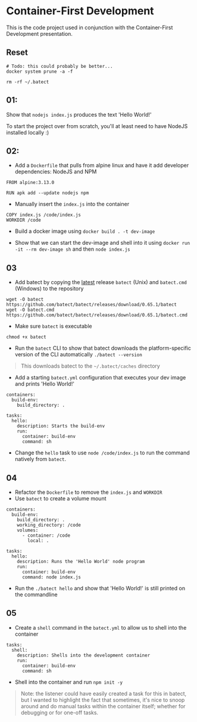 # Container-First Development
This is the code project used in conjunction with the Container-First
Development presentation.

## Reset
```
# Todo: this could probably be better...
docker system prune -a -f

rm -rf ~/.batect 
```

## 01:
Show that `nodejs index.js` produces the text 'Hello World!'

To start the project over from scratch, you'll at least need
to have NodeJS installed locally :)

## 02:
- Add a `Dockerfile` that pulls from alpine linux and have it
add developer dependencies: NodeJS and NPM
```
FROM alpine:3.13.0

RUN apk add --update nodejs npm
```
- Manually insert the `index.js` into the container
```
COPY index.js /code/index.js
WORKDIR /code
```

- Build a docker image using `docker build . -t dev-image`

- Show that we can start the dev-image and shell into it using
`docker run -it --rm dev-image sh` and then `node index.js`

## 03
- Add batect by copying the [latest](https://github.com/batect/batect/releases)
 release `batect` (Unix) and `batect.cmd` (Windows) to the repository
```
wget -O batect https://github.com/batect/batect/releases/download/0.65.1/batect
wget -O batect.cmd https://github.com/batect/batect/releases/download/0.65.1/batect.cmd
```

- Make sure `batect` is executable
```
chmod +x batect
```

- Run the `batect` CLI to show that batect downloads the platform-specific version
of the CLI automatically `./batect --version`
> This downloads batect to the `~/.batect/caches` directory

- Add a starting `batect.yml` configuration that executes your dev image and prints 'Hello World!'
```
containers:
  build-env:
    build_directory: .

tasks:
  hello:
    description: Starts the build-env
    run:
      container: build-env
      command: sh
```

- Change the `hello` task to use `node /code/index.js` to run the command natively from `batect`.

## 04
- Refactor the `Dockerfile` to remove the `index.js` and `WORKDIR`
- Use `batect` to create a volume mount
```
containers:
  build-env:
    build_directory: .
    working_directory: /code
    volumes:
      - container: /code
        local: .

tasks:
  hello:
    description: Runs the 'Hello World' node program
    run:
      container: build-env
      command: node index.js
```
- Run the `./batect hello` and show that 'Hello World!' is still printed on the commandline

## 05
- Create a `shell` command in the `batect.yml` to allow us to shell into the container
```
tasks:
  shell:
    description: Shells into the development container
    run:
      container: build-env
      command: sh
```
- Shell into the container and run `npm init -y`
> Note: the listener could have easily created a task for this in batect, but I wanted to
> highlight the fact that sometimes, it's nice to snoop around and do manual tasks within
> the container itself; whether for debugging or for one-off tasks.
